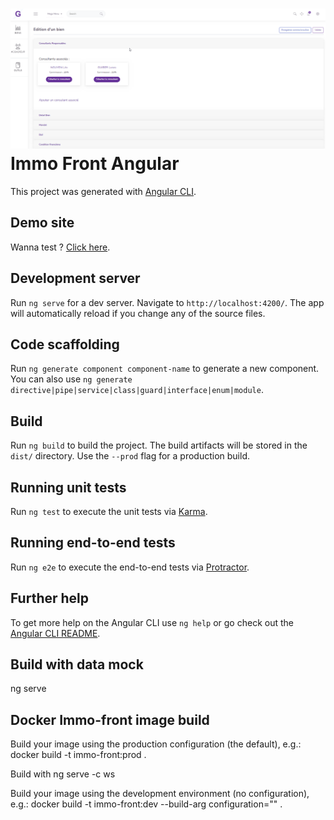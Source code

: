 # <img src="src/assets/images/screenshots/Immo_bien.png"> Immo Front Angular

This project was generated with [Angular CLI](https://github.com/angular/angular-cli).

## Demo site

Wanna test ? [Click here](https://immo-front.firebaseapp.com).

## Development server

Run `ng serve` for a dev server. Navigate to `http://localhost:4200/`. The app will automatically reload if you change any of the source files.

## Code scaffolding

Run `ng generate component component-name` to generate a new component. You can also use `ng generate directive|pipe|service|class|guard|interface|enum|module`.

## Build

Run `ng build` to build the project. The build artifacts will be stored in the `dist/` directory. Use the `--prod` flag for a production build.

## Running unit tests

Run `ng test` to execute the unit tests via [Karma](https://karma-runner.github.io).

## Running end-to-end tests

Run `ng e2e` to execute the end-to-end tests via [Protractor](http://www.protractortest.org/).

## Further help

To get more help on the Angular CLI use `ng help` or go check out the [Angular CLI README](https://github.com/angular/angular-cli/blob/master/README.md).

## Build with data mock

ng serve

## Docker Immo-front image build

Build your image using the production configuration (the default), e.g.:
docker build -t immo-front:prod .

Build with ng serve -c ws

Build your image using the development environment (no configuration), e.g.:
docker build -t immo-front:dev --build-arg configuration="" .
